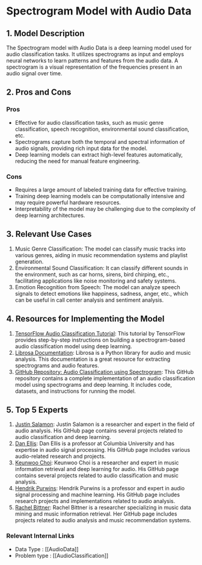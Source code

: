 # Spectrogram Model with Audio Data

## 1. Model Description

The Spectrogram model with Audio Data is a deep learning model used for audio classification tasks. It utilizes spectrograms as input and employs neural networks to learn patterns and features from the audio data. A spectrogram is a visual representation of the frequencies present in an audio signal over time.

## 2. Pros and Cons

### Pros
- Effective for audio classification tasks, such as music genre classification, speech recognition, environmental sound classification, etc.
- Spectrograms capture both the temporal and spectral information of audio signals, providing rich input data for the model.
- Deep learning models can extract high-level features automatically, reducing the need for manual feature engineering.

### Cons
- Requires a large amount of labeled training data for effective training.
- Training deep learning models can be computationally intensive and may require powerful hardware resources.
- Interpretability of the model may be challenging due to the complexity of deep learning architectures.

## 3. Relevant Use Cases

1. Music Genre Classification: The model can classify music tracks into various genres, aiding in music recommendation systems and playlist generation.
2. Environmental Sound Classification: It can classify different sounds in the environment, such as car horns, sirens, bird chirping, etc., facilitating applications like noise monitoring and safety systems.
3. Emotion Recognition from Speech: The model can analyze speech signals to detect emotions like happiness, sadness, anger, etc., which can be useful in call center analysis and sentiment analysis.

## 4. Resources for Implementing the Model

1. [TensorFlow Audio Classification Tutorial](https://www.tensorflow.org/tutorials/audio/simple_audio): This tutorial by TensorFlow provides step-by-step instructions on building a spectrogram-based audio classification model using deep learning.
2. [Librosa Documentation](https://librosa.org/doc/main/): Librosa is a Python library for audio and music analysis. This documentation is a great resource for extracting spectrograms and audio features.
3. [GitHub Repository: Audio Classification using Spectrogram](https://github.com/subho406/Audio-Classification-using-Spectrogram): This GitHub repository contains a complete implementation of an audio classification model using spectrograms and deep learning. It includes code, datasets, and instructions for running the model.

## 5. Top 5 Experts

1. [Justin Salamon](https://github.com/justinsalamon): Justin Salamon is a researcher and expert in the field of audio analysis. His GitHub page contains several projects related to audio classification and deep learning.
2. [Dan Ellis](https://github.com/dpwe): Dan Ellis is a professor at Columbia University and has expertise in audio signal processing. His GitHub page includes various audio-related research and projects.
3. [Keunwoo Choi](https://github.com/keunwoochoi): Keunwoo Choi is a researcher and expert in music information retrieval and deep learning for audio. His GitHub page contains several projects related to audio classification and music analysis.
4. [Hendrik Purwins](https://github.com/hendriks73): Hendrik Purwins is a professor and expert in audio signal processing and machine learning. His GitHub page includes research projects and implementations related to audio analysis.
5. [Rachel Bittner](https://github.com/rabitt): Rachel Bittner is a researcher specializing in music data mining and music information retrieval. Her GitHub page includes projects related to audio analysis and music recommendation systems.


 ### Relevant Internal Links
- Data Type : [[AudioData]]
- Problem type : [[AudioClassification]]
